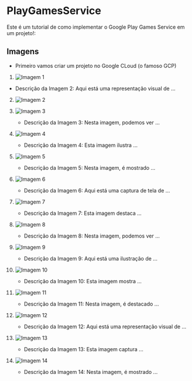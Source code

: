 # PlayGamesService

Este é um tutorial de como implementar o Google Play Games Service em um projeto!:

## Imagens
   
- Primeiro vamos criar um projeto no Google CLoud (o famoso GCP)
1. ![Imagem 1](image/1.png)

- Descrição da Imagem 2: Aqui está uma representação visual de ...
2. ![Imagem 2](image/2.png)

3. ![Imagem 3](image/3.png)
   - Descrição da Imagem 3: Nesta imagem, podemos ver ...

4. ![Imagem 4](image/4.png)
   - Descrição da Imagem 4: Esta imagem ilustra ...

5. ![Imagem 5](image/5.png)
   - Descrição da Imagem 5: Nesta imagem, é mostrado ...

6. ![Imagem 6](image/6.png)
   - Descrição da Imagem 6: Aqui está uma captura de tela de ...

7. ![Imagem 7](image/7.png)
   - Descrição da Imagem 7: Esta imagem destaca ...

8. ![Imagem 8](image/8.png)
   - Descrição da Imagem 8: Nesta imagem, podemos ver ...

9. ![Imagem 9](image/9.png)
   - Descrição da Imagem 9: Aqui está uma ilustração de ...

10. ![Imagem 10](image/10.png)
    - Descrição da Imagem 10: Esta imagem mostra ...

11. ![Imagem 11](image/11.png)
    - Descrição da Imagem 11: Nesta imagem, é destacado ...

12. ![Imagem 12](image/12.png)
    - Descrição da Imagem 12: Aqui está uma representação visual de ...

13. ![Imagem 13](image/13.png)
    - Descrição da Imagem 13: Esta imagem captura ...

14. ![Imagem 14](image/14.png)
    - Descrição da Imagem 14: Nesta imagem, é mostrado ...
